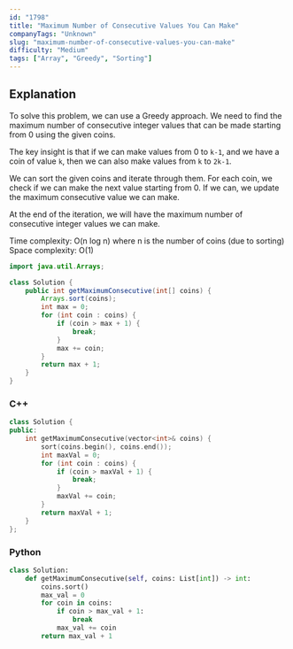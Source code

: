 ```yaml
---
id: "1798"
title: "Maximum Number of Consecutive Values You Can Make"
companyTags: "Unknown"
slug: "maximum-number-of-consecutive-values-you-can-make"
difficulty: "Medium"
tags: ["Array", "Greedy", "Sorting"]
---
```


## Explanation

To solve this problem, we can use a Greedy approach. We need to find the maximum number of consecutive integer values that can be made starting from 0 using the given coins. 

The key insight is that if we can make values from 0 to `k-1`, and we have a coin of value `k`, then we can also make values from `k` to `2k-1`. 

We can sort the given coins and iterate through them. For each coin, we check if we can make the next value starting from 0. If we can, we update the maximum consecutive value we can make. 

At the end of the iteration, we will have the maximum number of consecutive integer values we can make. 

Time complexity: O(n log n) where n is the number of coins (due to sorting)
Space complexity: O(1)
```java
import java.util.Arrays;

class Solution {
    public int getMaximumConsecutive(int[] coins) {
        Arrays.sort(coins);
        int max = 0;
        for (int coin : coins) {
            if (coin > max + 1) {
                break;
            }
            max += coin;
        }
        return max + 1;
    }
}
```

### C++
```cpp
class Solution {
public:
    int getMaximumConsecutive(vector<int>& coins) {
        sort(coins.begin(), coins.end());
        int maxVal = 0;
        for (int coin : coins) {
            if (coin > maxVal + 1) {
                break;
            }
            maxVal += coin;
        }
        return maxVal + 1;
    }
};
```

### Python
```python
class Solution:
    def getMaximumConsecutive(self, coins: List[int]) -> int:
        coins.sort()
        max_val = 0
        for coin in coins:
            if coin > max_val + 1:
                break
            max_val += coin
        return max_val + 1
```